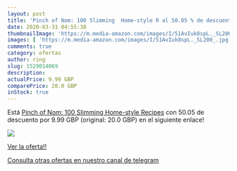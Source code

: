 ```yaml
---
layout: post
title: 'Pinch of Nom: 100 Slimming  Home-style R al 50.05 % de descuento'
date: 2020-03-31 04:55:38
thumbnailImage: 'https://m.media-amazon.com/images/I/51AvIuk8spL._SL200_.jpg'
images: [ 'https://m.media-amazon.com/images/I/51AvIuk8spL._SL200_.jpg' ]
comments: true
category: ofertas
author: ring
slug: 1529014069
description:
actualPrice: 9.99 GBP
comparePrice: 20.0 GBP
inStock: true
---
```


Está [Pinch of Nom: 100 Slimming  Home-style Recipes](https://www.amazon.com/dp/1529014069/?tag=redken08-20) con 50.05 de descuento por 9.99 GBP (original: 20.0 GBP) en el siguiente enlace!

[![](https://m.media-amazon.com/images/I/51AvIuk8spL._SL200_.jpg)](https://www.amazon.com/dp/1529014069/?tag=redken08-20)

[Ver la oferta!!](https://www.amazon.com/dp/1529014069/?tag=redken08-20)

[Consulta otras ofertas en nuestro canal de telegram](https://t.me/s/ofertas25)
